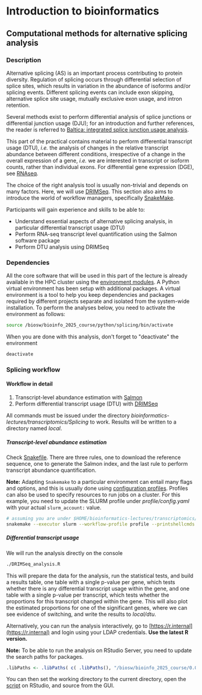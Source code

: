 # Introduction to bioinformatics

## Computational methods for alternative splicing analysis

### Description

Alternative splicing (AS) is an important process contributing to protein diversity. Regulation of splicing occurs through differential selection of splice sites, which results in variation in the abundance of isoforms and/or splicing events. Different splicing events can include exon skipping, alternative splice site usage, mutually exclusive exon usage, and intron retention. 

Several methods exist to perform differential analysis of splice junctions or differential junction usage (DJU); for an introduction and further references, the reader is referred to [Baltica: integrated splice junction usage analysis](https://dieterich-lab.github.io/Baltica/index.html).

This part of the practical contains material to perform differential transcript usage (DTU), *i.e.* the analysis of changes in the relative transcript abundance between different conditions, irrespective of a change in the overall expression of a gene, *i.e.* we are interested in transcript or isoform counts, rather than individual exons. For differential gene expression (DGE), see [RNAseq](../RNAseq/README.md).

The choice of the right analysis tool is usually non-trivial and depends on many factors. Here, we will use [DRIMSeq](https://www.bioconductor.org/packages/release/bioc/html/DRIMSeq.html). This section also aims to introduce the world of workflow managers, specifically [SnakeMake](https://github.com/snakemake/snakemake). 

Participants will gain experience and skills to be able to:

* Understand essential aspects of alternative splicing analysis, in particular differential transcript usage (DTU)
* Perform RNA-seq transcript level quantification using the Salmon software package
* Perform DTU analysis using DRIMSeq

### Dependencies

All the core software that will be used in this part of the lecture is already available in the HPC cluster using the [environment modules](http://modules.sourceforge.net/). A Python virtual environment has been setup with additional packages. A virtual environment is a tool to help you keep dependencies and packages required by different projects separate and isolated from the system-wide installation. To perform the analyses below, you need to activate the environment as follows:

```bash
source /biosw/bioinfo_2025_course/python/splicing/bin/activate
```

When you are done with this analysis, don't forget to "deactivate" the environment

```bash
deactivate
```

### Splicing workflow

#### Workflow in detail

1. Transcript-level abundance estimation with [Salmon](https://combine-lab.github.io/salmon/)
2. Perform differential transcript usage (DTU) with [DRIMSeq](https://www.bioconductor.org/packages/release/bioc/html/DRIMSeq.html)

All commands must be issued under the directory *bioinformatics-lectures/transcriptomics/Splicing* to work. Results will be written to a directory named *local*.

##### Transcript-level abundance estimation

Check [Snakefile](Snakefile.R). There are three rules, one to download the reference sequence, one to generate the Salmon index, and the last rule to perform transcript abundance quantification.

**Note:** Adapting `Snakemake` to a particular environment can entail many flags and options, and this is usually done using [configuration profiles](https://snakemake.readthedocs.io/en/stable/executing/cli.html#profiles). Profiles can also be used to specify resources to run jobs on a cluster. For this example, you need to update the SLURM profile under *profile/config.yaml* with your actual `slurm_account:` value.

```bash
# assuming you are under $HOME/bioinformatics-lectures/transcriptomics/Splicing
snakemake --executor slurm --workflow-profile profile --printshellcmds --verbose &
```

##### Differential transcript usage

We will run the analysis directly on the console

```bash
./DRIMSeq_analysis.R
```

This will prepare the data for the analysis, run the statistical tests, and build a results table, one table with a single p-value per gene, which tests whether there is any differential transcript usage within the gene, and one table with a single p-value per transcript, which tests whether the proportions for this transcript changed within the gene. This will also plot the estimated proportions for one of the significant genes, where we can see evidence of switching, and write the results to *local/dtu*.

Alternatively, you can run the analysis interactively, go to [https://r.internal](https://r.internal) and login using your LDAP credentials. **Use the latest R version.**

**Note:** To be able to run the analysis on RStudio Server, you need to update the search paths for packages.

```R
.libPaths <- .libPaths( c( .libPaths(), "/biosw/bioinfo_2025_course/0.0.1/rlib/") )
```

You can then set the working directory to the current directory, open the [script](DRIMSeq_analysis.R) on RStudio, and source from the GUI.

